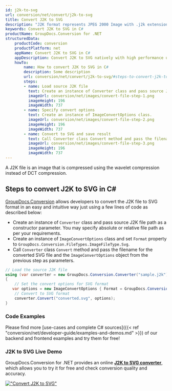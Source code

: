 ```yaml
---
id: j2k-to-svg
url: conversion/net/convert/j2k-to-svg
title: Convert J2K to SVG
description: "J2K format represents JPEG 2000 Image with .j2k extension. Learn how to convert J2K to SVG file programmatically in C# language using GroupDocs.Conversion for .NET library."
keywords: Convert J2K to SVG in C#
productName: GroupDocs.Conversion for .NET
structuredData:
    productCode: conversion
    productPlatform: net
    appName: Convert J2K to SVG in C#
    appDescription: Convert J2K to SVG natively with high performance using C# language and server side GroupDocs.Conversion for .NET APIs, without the use of any software like Microsoft or Open Office.
    howTo:
        name: How to convert J2K to SVG in C# 
        description: Some description
        url: conversion/net/convert/j2k-to-svg/#steps-to-convert-j2k-to-svg-in-c
        steps:
        - name: Load source J2K file 
          text: Create an instance of Converter class and pass source J2K file path as a constructor parameter. You may specify absolute or relative file path as per your requirements. 
          imageUrl: conversion/net/images/convert-file-step-1.png
          imageHeight: 196
          imageWidth: 737
        - name: Specify convert options 
          text: Create an instance of ImageConvertOptions class.
          imageUrl: conversion/net/images/convert-file-step-2.png
          imageHeight: 196
          imageWidth: 737
        - name: Convert to SVG and save result 
          text: Call Converter class Convert method and pass the filename for the converted HTML file and the ImageConvertOptions object from the previous step as parameters.
          imageUrl: conversion/net/images/convert-file-step-3.png
          imageHeight: 196
          imageWidth: 737
---
```


A J2K file is an image that is compressed using the wavelet compression instead of DCT compression.

## Steps to convert J2K to SVG in C#

[GroupDocs.Conversion](https://products.groupdocs.com/conversion/net) allows developers to convert the J2K file to SVG format in an easy and intuitive way just using a few lines of code as described below:

* Create an instance of `Converter` class and pass source J2K file path as a constructor parameter. You may specify absolute or relative file path as per your requirements. 
* Create an instance of `ImageConvertOptions` class and set `Format` property to `GroupDocs.Conversion.FileTypes.ImageFileType.Svg`.
* Call `Converter` class `Convert` method and pass the filename for the converted SVG file and the `ImageConvertOptions` object from the previous step as parameters.

```csharp
// Load the source J2K file
using (var converter = new GroupDocs.Conversion.Converter("sample.j2k"))
{
    // Set the convert options for SVG format
   var options = new ImageConvertOptions { Format = GroupDocs.Conversion.FileTypes.ImageFileType.Svg };
    // Convert to SVG format
    converter.Convert("converted.svg", options);
}
```

### Code Examples

Please find more [use-cases and complete C# sources]({{< ref "conversion/net/developer-guide/examples-and-demos.md" >}}) of our backend and frontend examples and try them for free!

### J2K to SVG Live Demo

GroupDocs.Conversion for .NET provides an online [**J2K to SVG converter**](https://products.groupdocs.app/conversion/j2k-to-svg), which allows you to try it for free and check conversion quality and accuracy.

[!["Convert J2K to SVG"](conversion/net/images/convert-to-svg/convert-j2k-to-svg.png)](https://products.groupdocs.app/conversion/j2k-to-svg)